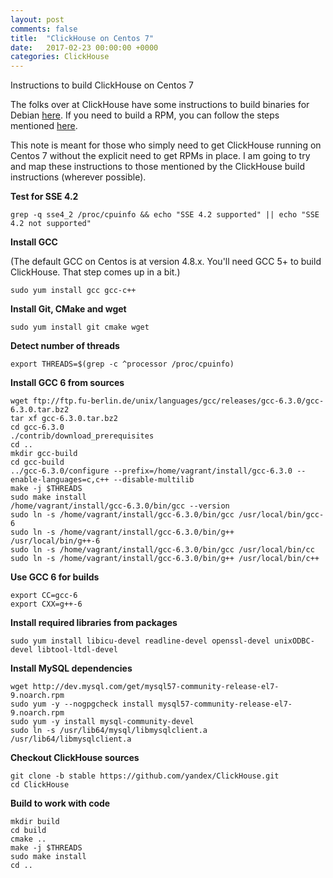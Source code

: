 ```yaml
---
layout: post
comments: false
title:  "ClickHouse on Centos 7"
date:   2017-02-23 00:00:00 +0000
categories: ClickHouse
---
```


Instructions to build ClickHouse on Centos 7

The folks over at ClickHouse have some instructions to build binaries for Debian [here](https://github.com/yandex/ClickHouse/blob/master/doc/build.md). If you need to build a RPM, you can follow the steps mentioned [here](https://github.com/redsoftbiz/clickhouse-rpm).

This note is meant for those who simply need to get ClickHouse running on Centos 7 without the explicit need to get RPMs in place. I am going to try and map these instructions to those mentioned by the ClickHouse build instructions (wherever possible).

**Test for SSE 4.2**

    grep -q sse4_2 /proc/cpuinfo && echo "SSE 4.2 supported" || echo "SSE 4.2 not supported"

**Install GCC**

(The default GCC on Centos is at version 4.8.x. You'll need GCC 5+ to build ClickHouse. That step comes up in a bit.)

    sudo yum install gcc gcc-c++

**Install Git, CMake and wget**

    sudo yum install git cmake wget

**Detect number of threads**

    export THREADS=$(grep -c ^processor /proc/cpuinfo) 

**Install GCC 6 from sources**

    wget ftp://ftp.fu-berlin.de/unix/languages/gcc/releases/gcc-6.3.0/gcc-6.3.0.tar.bz2
    tar xf gcc-6.3.0.tar.bz2
    cd gcc-6.3.0
    ./contrib/download_prerequisites
    cd ..
    mkdir gcc-build
    cd gcc-build
    ../gcc-6.3.0/configure --prefix=/home/vagrant/install/gcc-6.3.0 --enable-languages=c,c++ --disable-multilib
    make -j $THREADS
    sudo make install
    /home/vagrant/install/gcc-6.3.0/bin/gcc --version
    sudo ln -s /home/vagrant/install/gcc-6.3.0/bin/gcc /usr/local/bin/gcc-6
    sudo ln -s /home/vagrant/install/gcc-6.3.0/bin/g++ /usr/local/bin/g++-6
    sudo ln -s /home/vagrant/install/gcc-6.3.0/bin/gcc /usr/local/bin/cc
    sudo ln -s /home/vagrant/install/gcc-6.3.0/bin/g++ /usr/local/bin/c++

**Use GCC 6 for builds**

    export CC=gcc-6
    export CXX=g++-6
    
**Install required libraries from packages**

    sudo yum install libicu-devel readline-devel openssl-devel unixODBC-devel libtool-ltdl-devel
    
**Install MySQL dependencies**

    wget http://dev.mysql.com/get/mysql57-community-release-el7-9.noarch.rpm
    sudo yum -y --nogpgcheck install mysql57-community-release-el7-9.noarch.rpm
    sudo yum -y install mysql-community-devel
    sudo ln -s /usr/lib64/mysql/libmysqlclient.a /usr/lib64/libmysqlclient.a
    
**Checkout ClickHouse sources**

    git clone -b stable https://github.com/yandex/ClickHouse.git
    cd ClickHouse
    
**Build to work with code**

    mkdir build
    cd build
    cmake ..
    make -j $THREADS
    sudo make install
    cd ..

